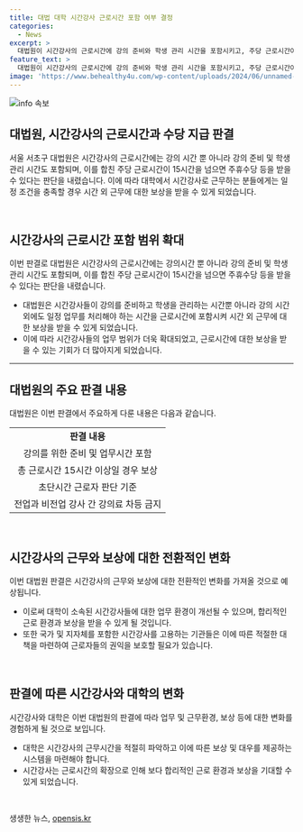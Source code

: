 ```yaml
---
title: 대법 대학 시간강사 근로시간 포함 여부 결정
categories:
  - News
excerpt: >
  대법원이 시간강사의 근로시간에 강의 준비와 학생 관리 시간을 포함시키고, 주당 근로시간이 15시간 넘으면 주휴수당 등을 받을 수 있다고 판단했다. 국립대 시간강사들은 강의료와 수당 등을 받지 못하고, 법정 소송을 진행했는데, 1, 2심은 강의료 차등을 두는 것은 위법이라고 판단했다. 대법원은 강의 수반 업무와 소요시간을 고려하여 근로시간을 살펴봐야 한다며 시간강사들의 요구를 지지했다. 
feature_text: >
  대법원이 시간강사의 근로시간에 강의 준비와 학생 관리 시간을 포함시키고, 주당 근로시간이 15시간 넘으면 주휴수당 등을 받을 수 있다고 판단했다. 국립대 시간강사들은 강의료와 수당 등을 받지 못하고, 법정 소송을 진행했는데, 1, 2심은 강의료 차등을 두는 것은 위법이라고 판단했다. 대법원은 강의 수반 업무와 소요시간을 고려하여 근로시간을 살펴봐야 한다며 시간강사들의 요구를 지지했다. 
image: 'https://www.behealthy4u.com/wp-content/uploads/2024/06/unnamed-file.png'
---
```


<p><img src="https://www.behealthy4u.com/wp-content/uploads/2024/06/unnamed-file.png" alt="info 속보" /></p>

<h2 data-ke-size="size26"><b>대법원, 시간강사의 근로시간과 수당 지급 판결</b></h2>

<p>서울 서초구 대법원은 시간강사의 근로시간에는 강의 시간 뿐 아니라 강의 준비 및 학생 관리 시간도 포함되며, 이를 합친 주당 근로시간이 15시간을 넘으면 주휴수당 등을 받을 수 있다는 판단을 내렸습니다. 이에 따라 대학에서 시간강사로 근무하는 분들에게는 일정 조건을 충족할 경우 시간 외 근무에 대한 보상을 받을 수 있게 되었습니다.</p>

<p data-ke-size="size16">&nbsp;</p>

<h2 data-ke-size="size26">시간강사의 근로시간 포함 범위 확대</h2>

<p>이번 판결로 대법원은 시간강사의 근로시간에는 강의시간 뿐 아니라 강의 준비 및 학생 관리 시간도 포함되며, 이를 합친 주당 근로시간이 15시간을 넘으면 주휴수당 등을 받을 수 있다는 판단을 내렸습니다.</p>

<ul>
  <li>대법원은 시간강사들이 강의를 준비하고 학생을 관리하는 시간뿐 아니라 강의 시간 외에도 일정 업무를 처리해야 하는 시간을 근로시간에 포함시켜 시간 외 근무에 대한 보상을 받을 수 있게 되었습니다.</li>
  <li>이에 따라 시간강사들의 업무 범위가 더욱 확대되었고, 근로시간에 대한 보상을 받을 수 있는 기회가 더 많아지게 되었습니다.</li>
</ul>

<hr>

<h2 data-ke-size="size26">대법원의 주요 판결 내용</h2>

<p>대법원은 이번 판결에서 주요하게 다룬 내용은 다음과 같습니다.</p>

<table>
  <tr>
    <td style="text-align: center; height: 17px;"><b>판결 내용</b></td>
  </tr>
  <tr>
    <td style="text-align: center; height: 17px;">강의를 위한 준비 및 업무시간 포함</td>
  </tr>
  <tr>
    <td style="text-align: center; height: 17px;">총 근로시간 15시간 이상일 경우 보상</td>
  </tr>
  <tr>
    <td style="text-align: center; height: 17px;">초단시간 근로자 판단 기준</td>
  </tr>
  <tr>
    <td style="text-align: center; height: 17px;">전업과 비전업 강사 간 강의료 차등 금지</td>
  </tr>
</table>

<p data-ke-size="size16">&nbsp;</p>

<h2 data-ke-size="size26">시간강사의 근무와 보상에 대한 전환적인 변화</h2>

<p>이번 대법원 판결은 시간강사의 근무와 보상에 대한 전환적인 변화를 가져올 것으로 예상됩니다.</p>

<ul>
  <li>이로써 대학이 소속된 시간강사들에 대한 업무 환경이 개선될 수 있으며, 합리적인 근로 환경과 보상을 받을 수 있게 될 것입니다.</li>
  <li>또한 국가 및 지자체를 포함한 시간강사를 고용하는 기관들은 이에 따른 적절한 대책을 마련하여 근로자들의 권익을 보호할 필요가 있습니다.</li>
</ul>

<p data-ke-size="size16">&nbsp;</p>

<h2 data-ke-size="size26">판결에 따른 시간강사와 대학의 변화</h2>

<p>시간강사와 대학은 이번 대법원의 판결에 따라 업무 및 근무환경, 보상 등에 대한 변화를 경험하게 될 것으로 보입니다.</p>

<ul>
  <li>대학은 시간강사의 근무시간을 적절히 파악하고 이에 따른 보상 및 대우를 제공하는 시스템을 마련해야 합니다.</li>
  <li>시간강사는 근로시간의 확장으로 인해 보다 합리적인 근로 환경과 보상을 기대할 수 있게 되었습니다.</li>
</ul>

<p data-ke-size="size16">&nbsp;</p>
생생한 뉴스, <a href="https://opensis.kr" rel="dofollow">opensis.kr</a>


